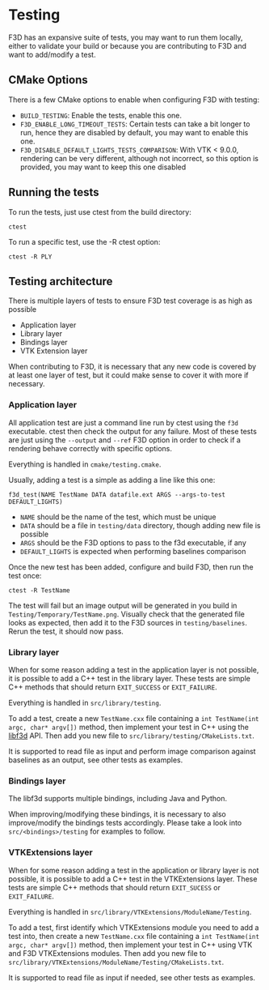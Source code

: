 # Testing

F3D has an expansive suite of tests, you may want to run them locally,
either to validate your build or because you are contributing to F3D and want to add/modify a test.

## CMake Options

There is a few CMake options to enable when configuring F3D with testing:
* `BUILD_TESTING`: Enable the tests, enable this one.
* `F3D_ENABLE_LONG_TIMEOUT_TESTS`: Certain tests can take a bit longer to run, hence they are disabled by default, you may want to enable this one.
* `F3D_DISABLE_DEFAULT_LIGHTS_TESTS_COMPARISON`: With VTK < 9.0.0, rendering can be very different, although not incorrect, so this option is provided, you may want to keep this one disabled

## Running the tests

To run the tests, just use ctest from the build directory:

```
ctest
```

To run a specific test, use the -R ctest option:

```
ctest -R PLY
```

## Testing architecture

There is multiple layers of tests to ensure F3D test coverage is as high as possible
 - Application layer
 - Library layer
 - Bindings layer
 - VTK Extension layer

When contributing to F3D, it is necessary that any new code is covered by at least one layer
of test, but it could make sense to cover it with more if necessary.

### Application layer

All application test are just a command line run by ctest using the `f3d` executable.
ctest then check the output for any failure. Most of these tests are just using the `--output`
and `--ref` F3D option in order to check if a rendering behave correctly with specific options.

Everything is handled in `cmake/testing.cmake`.

Usually, adding a test is a simple as adding a line like this one:

```
f3d_test(NAME TestName DATA datafile.ext ARGS --args-to-test DEFAULT_LIGHTS)
```

 - `NAME` should be the name of the test, which must be unique
 - `DATA` should be a file in `testing/data` directory, though adding new file is possible
 - `ARGS` should be the F3D options to pass to the f3d executable, if any
 - `DEFAULT_LIGHTS` is expected when performing baselines comparison

Once the new test has been added, configure and build F3D, then run the test once:

```
ctest -R TestName
```

The test will fail but an image output will be generated in you build in `Testing/Temporary/TestName.png`.
Visually check that the generated file looks as expected, then add it to the F3D sources in `testing/baselines`.
Rerun the test, it should now pass.

### Library layer

When for some reason adding a test in the application layer is not possible, it is possible
to add a C++ test in the library layer. These tests are simple C++ methods that should return
`EXIT_SUCCESS` or `EXIT_FAILURE`. 

Everything is handled in `src/library/testing`.

To add a test, create a new `TestName.cxx` file containing a `int TestName(int argc, char* argv[])` method,
then implement your test in C++ using the [libf3d](../libf3d/README.md) API.
Then add you new file to `src/library/testing/CMakeLists.txt`.

It is supported to read file as input and perform image comparison against baselines as an output, see other tests as examples.

### Bindings layer

The libf3d supports multiple bindings, including Java and Python.

When improving/modifying these bindings, it is necessary to also improve/modify the bindings tests accordingly.
Please take a look into `src/<bindings>/testing` for examples to follow.

### VTKExtensions layer

When for some reason adding a test in the application or library layer is not possible, it is possible
to add a C++ test in the VTKExtensions layer. These tests are simple C++ methods that should return
`EXIT_SUCESS` or `EXIT_FAILURE`. 

Everything is handled in `src/library/VTKExtensions/ModuleName/Testing`.

To add a test, first identify which VTKExtensions module you need to add a test into, 
then create a new `TestName.cxx` file containing a `int TestName(int argc, char* argv[])` method,
then implement your test in C++ using VTK and F3D VTKExtensions modules.
Then add you new file to `src/library/VTKExtensions/ModuleName/Testing/CMakeLists.txt`.

It is supported to read file as input if needed, see other tests as examples.
